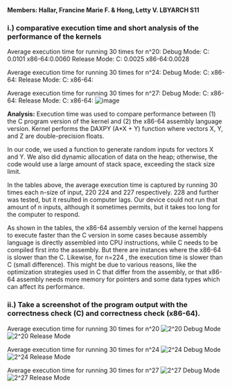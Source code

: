 **Members: Hallar, Francine Marie F. & Hong, Letty V.  LBYARCH S11**

### **i.) comparative execution time and short analysis of the performance of the kernels**
    
Average execution time for running 30 times for n^20:
Debug Mode:
      C: 0.0101
      x86-64:0.0060
Release Mode:
      C: 0.0025
      x86-64:0.0028
    
Average execution time for running 30 times for n^24:
Debug Mode:
        C: 
        x86-64: 
Release Mode:
        C: 
        x86-64:

Average execution time for running 30 times for n^27:
Debug Mode:
        C: 
        x86-64:
Release Mode:
        C: 
        x86-64:
![image](https://github.com/HooDue/mp2_Hallar_Hong/assets/127380830/615a062a-3b39-4713-bd1d-145c08722bf7)

**Analysis:**
    Execution time was used to compare performance between (1) the C program version of the kernel and (2) the x86-64 assembly language version.  Kernel performs the DAXPY (A*X + Y) function where vectors X, Y, and Z are double-precision floats. 

In our code, we used a function to generate random inputs for vectors X and Y. We also did dynamic allocation of data on the heap; otherwise, the code would use a large amount of stack space, exceeding the stack size limit. 

In the tables above, the average execution time is captured by running 30 times each n-size of input, 220 224 and 227 respectively. 228 and further was tested, but it resulted in computer lags. Our device could not run that amount of n inputs, although it sometimes permits, but it takes too long for the computer to respond. 

As shown in the tables, the x86-64 assembly version of the kernel happens to execute faster than the C version in some cases because assembly language is directly assembled into CPU instructions, while C needs to be compiled first into the assembly.  But there are instances where the x86-64 is slower than the C. Likewise, for  n=224  , the execution time is slower than C (small difference). This might be due to various reasons, like the optimization strategies used in C that differ from the assembly, or that x86-64 assembly needs more memory for pointers and some data types which can affect its performance.



### **ii.) Take a screenshot of the program output with the correctness check (C) and correctness check (x86-64).**
 
Average execution time for running 30 times for n^20
    ![2^20 Debug Mode](https://github.com/HooDue/mp2_Hallar_Hong/assets/98597121/5c73cccb-5aa8-4e02-a955-0f69a2bc2480)
    ![2^20 Release Mode](https://github.com/HooDue/mp2_Hallar_Hong/assets/98597121/27fdc013-d2ba-4f31-80ca-4b93ce5a6bc5)
        
Average execution time for running 30 times for n^24
  ![2^24 Debug Mode](https://github.com/HooDue/mp2_Hallar_Hong/assets/98597121/05c152ed-dc62-48f2-a3f9-ae19651cab5b)
  ![2^24 Release Mode](https://github.com/HooDue/mp2_Hallar_Hong/assets/98597121/c029ba51-130b-4d2c-a1e9-2576e4097b2d)

Average execution time for running 30 times for n^27
  ![2^27 Debug Mode](https://github.com/HooDue/mp2_Hallar_Hong/assets/98597121/6eebf007-3cbb-4944-89cf-08cebc1f4dc4)
  ![2^27 Release Mode](https://github.com/HooDue/mp2_Hallar_Hong/assets/98597121/17ea08fd-c934-497d-a02a-12834305a86f)     
